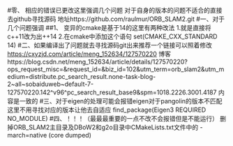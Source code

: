 #零、
相应的错误已更改这里强调几个问题
对于自身的版本的问题不适合的直接去github寻找源码
地址https://github.com/raulmur/ORB_SLAM2.git
#一、对于几个问题强调
##1、 变异的cmake是基于14的这里有两种改法
1.就是直接将c++11改为出++14
2.在cmake中添加这个语句
set(CMAKE_CXX_STANDARD 14)
#二、如果编译出了问题就去寻找源码git出来推荐一个链接可以照着修改
https://cxyzjd.com/article/meng_152634/127570220
博客https://blog.csdn.net/meng_152634/article/details/127570220?ops_request_misc=&request_id=&biz_id=102&utm_term=orb_slam2&utm_medium=distribute.pc_search_result.none-task-blog-2~all~sobaiduweb~default-7-127570220.142^v96^pc_search_result_base9&spm=1018.2226.3001.4187
内容是一致的
#三、对于eigen的处理可能会报错eigen对于pangolin的版本不匹配这里不用寻找对应的版本让他去自适应
find_package(Eigen3  REQUIRED NO_MODULE)
#四、！！！（最最最重要的一点不改不会报错但是不能运行）
 删掉ORB_SLAM2主目录及DBoW2和g2o目录中CMakeLists.txt文件中的 -march=native
 (core dumped)
 
